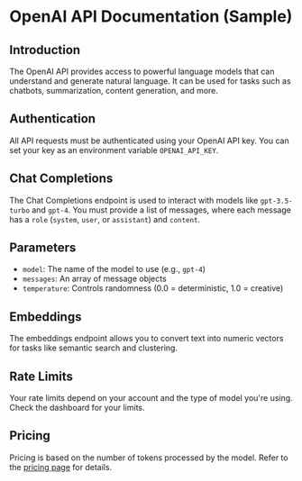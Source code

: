 # OpenAI API Documentation (Sample)

## Introduction
The OpenAI API provides access to powerful language models that can understand and generate natural language. It can be used for tasks such as chatbots, summarization, content generation, and more.

## Authentication
All API requests must be authenticated using your OpenAI API key. You can set your key as an environment variable `OPENAI_API_KEY`.

## Chat Completions
The Chat Completions endpoint is used to interact with models like `gpt-3.5-turbo` and `gpt-4`. You must provide a list of messages, where each message has a `role` (`system`, `user`, or `assistant`) and `content`.

## Parameters
- `model`: The name of the model to use (e.g., `gpt-4`)
- `messages`: An array of message objects
- `temperature`: Controls randomness (0.0 = deterministic, 1.0 = creative)

## Embeddings
The embeddings endpoint allows you to convert text into numeric vectors for tasks like semantic search and clustering.

## Rate Limits
Your rate limits depend on your account and the type of model you're using. Check the dashboard for your limits.

## Pricing
Pricing is based on the number of tokens processed by the model. Refer to the [pricing page](https://openai.com/pricing) for details.